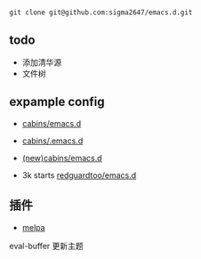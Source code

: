 # 

``` shell
git clone git@github.com:sigma2647/emacs.d.git 
```

## todo
- 添加清华源
- 文件树

## expample config
- [cabins/emacs.d](https://github.com/cabins/emacs.d)

- [cabins/.emacs.d](https://github.com/cabins/.emacs.d)
- [(new)cabins/emacs.d](https://github.com/cabins/emacs.d)
- 3k starts [redguardtoo/emacs.d](https://github.com/redguardtoo/emacs.d)



## 插件
- [melpa](https://melpa.org/#/)



eval-buffer 更新主题
